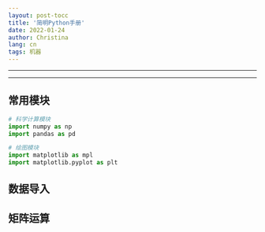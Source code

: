 ```yaml
---
layout: post-tocc
title: '简明Python手册'
date: 2022-01-24
author: Christina
lang: cn
tags: 机器
---
```


---



------
## 常用模块

```python
# 科学计算模块
import numpy as np
import pandas as pd

# 绘图模块
import matplotlib as mpl
import matplotlib.pyplot as plt
```

## 数据导入

## 矩阵运算
